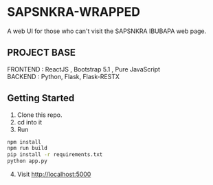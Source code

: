 # SAPSNKRA-WRAPPED

A web UI for those who can't visit the SAPSNKRA IBUBAPA web page.

## PROJECT BASE

FRONTEND : ReactJS , Bootstrap 5.1 , Pure JavaScript  
BACKEND : Python, Flask, Flask-RESTX

## Getting Started

1. Clone this repo.
2. cd into it
3. Run

```bash
npm install
npm run build
pip install -r requirements.txt
python app.py
```

4. Visit [http://localhost:5000](http://localhost:5000)
